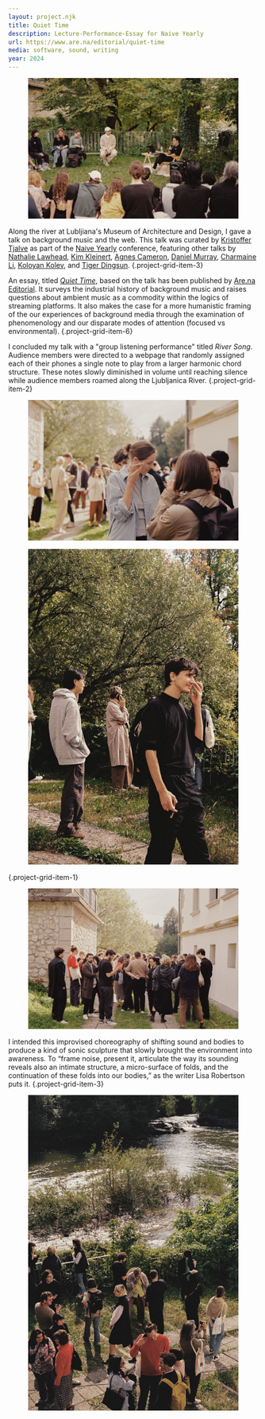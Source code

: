 ```yaml
---
layout: project.njk
title: Quiet Time
description: Lecture-Performance-Essay for Naive Yearly
url: https://www.are.na/editorial/quiet-time
media: software, sound, writing
year: 2024
---
```


<figure class="figure-medium project-grid-item-3">
  <img src="/public/quiet-time/reuben-talking-1.jpg" alt="photograph of reuben talking">
  <figcaption></figcaption>
</figure>

Along the river at Lubljiana's Museum of Architecture and Design, I gave a talk on background music and the web. This talk was curated by [Kristoffer Tjalve](https://www.naiveweekly.com/) as part of the [Naive Yearly](https://naiveyearly.com/) conference, featuring other talks by [Nathalie Lawhead](http://www.nathalielawhead.com/), [Kim Kleinert](https://kim-kleinert.digitale-grafik.com/), [Agnes Cameron](https://agnescameron.info/), [Daniel Murray](https://loom.cafe/), [Charmaine Li](https://charmaineli.ca/), [Koloyan Kolev](https://kaloyankolev.com/), and [Tiger Dingsun](https://www.tiger.exposed/).
{.project-grid-item-3}

An essay, titled [_Quiet Time_](<(https://www.are.na/editorial/quiet-time)>), based on the talk has been published by [Are.na Editorial](https://www.are.na/editorial). It surveys the industrial history of background music and raises questions about ambient music as a commodity within the logics of streaming platforms. It also makes the case for a more humanistic framing of the our experiences of background media through the examination of phenomenology and our disparate modes of attention (focused vs environmental).
{.project-grid-item-6}

I concluded my talk with a "group listening performance" titled _River Song_. Audience members were directed to a webpage that randomly assigned each of their phones a single note to play from a larger harmonic chord structure. These notes slowly diminished in volume until reaching silence while audience members roamed along the Ljubljanica River.
{.project-grid-item-2}

<figure class="project-grid-item-4">
  <img src="/public/quiet-time/listening-performance-1.jpg" alt="audience performing River Song">
  <figcaption></figcaption>
</figure>

<!-- {.project-grid-item-1} -->

<!-- <figure class="project-grid-item-2">
  <img src="/public/quiet-time/listening-performance-2.jpg" alt="audience performing River Song">
  <figcaption></figcaption>
</figure> -->

<figure class="project-grid-item-2">
  <img src="/public/quiet-time/listening-performance-5.jpg" alt="audience performing River Song">
  <figcaption></figcaption>
</figure>

{.project-grid-item-1}

<figure class="project-grid-item-3">
  <img src="/public/quiet-time/listening-performance-4.jpg" alt="audience performing River Song">
  <figcaption></figcaption>
</figure>

I intended this improvised choreography of shifting sound and bodies to produce a kind of sonic sculpture that slowly brought the environment into awareness. To “frame noise, present it, articulate the way its sounding reveals also an intimate structure, a micro-surface of folds, and the continuation of these folds into our bodies,” as the writer Lisa Robertson puts it.
{.project-grid-item-3}

<figure class="project-grid-item-3">
  <img src="/public/quiet-time/listening-performance-3.jpg" alt="audience performing River Song">
  <figcaption></figcaption>
</figure>
